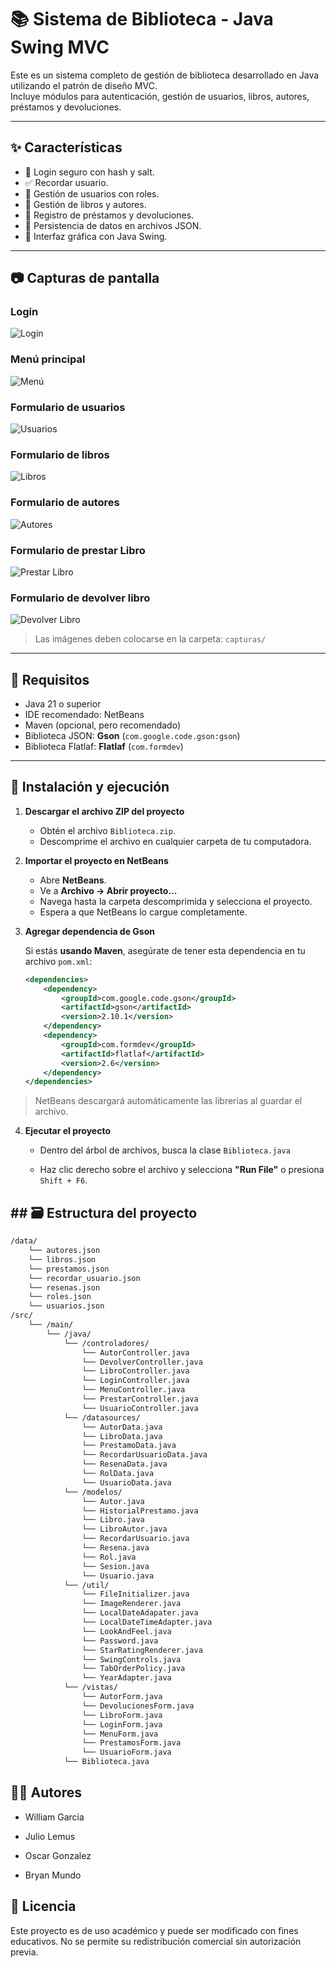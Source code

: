 # 📚 Sistema de Biblioteca - Java Swing MVC

Este es un sistema completo de gestión de biblioteca desarrollado en Java utilizando el patrón de diseño MVC.  
Incluye módulos para autenticación, gestión de usuarios, libros, autores, préstamos y devoluciones.

---

## ✨ Características

- 🔐 Login seguro con hash y salt.
- ✅ Recordar usuario.
- 👥 Gestión de usuarios con roles.
- 📘 Gestión de libros y autores.
- 📖 Registro de préstamos y devoluciones.
- 📁 Persistencia de datos en archivos JSON.
- 🎨 Interfaz gráfica con Java Swing.

---

## 📷 Capturas de pantalla

### Login

![Login](capturas/login.png)

### Menú principal

![Menú](capturas/menu.png)

### Formulario de usuarios

![Usuarios](capturas/usuarios.png)

### Formulario de libros

![Libros](capturas/libros.png)

### Formulario de autores

![Autores](capturas/autores.png)

### Formulario de prestar Libro

![Prestar Libro](capturas/prestar.png)

### Formulario de devolver libro

![Devolver Libro](capturas/devolver.png)

> Las imágenes deben colocarse en la carpeta: `capturas/`

---

## 🧩 Requisitos

- Java 21 o superior
- IDE recomendado: NetBeans 
- Maven (opcional, pero recomendado)
- Biblioteca JSON: **Gson** (`com.google.code.gson:gson`)
- Biblioteca Flatlaf: **Flatlaf** (`com.formdev`)

---

## 🚀 Instalación y ejecución

1. **Descargar el archivo ZIP del proyecto**
   
   - Obtén el archivo `Biblioteca.zip`.
   - Descomprime el archivo en cualquier carpeta de tu computadora.

2. **Importar el proyecto en NetBeans**
   
   - Abre **NetBeans**.
   - Ve a **Archivo → Abrir proyecto...**
   - Navega hasta la carpeta descomprimida y selecciona el proyecto.
   - Espera a que NetBeans lo cargue completamente.

3. **Agregar dependencia de Gson**
   
   Si estás **usando Maven**, asegúrate de tener esta dependencia en tu archivo `pom.xml`:
   
   ```xml
   <dependencies>  
       <dependency>
           <groupId>com.google.code.gson</groupId>
           <artifactId>gson</artifactId>
           <version>2.10.1</version>
       </dependency>
       <dependency>
           <groupId>com.formdev</groupId>
           <artifactId>flatlaf</artifactId>
           <version>2.6</version>
       </dependency>
   </dependencies>
   ```

> NetBeans descargará automáticamente las librerías al guardar el archivo.

4. **Ejecutar el proyecto**
   
   - Dentro del árbol de archivos, busca la clase `Biblioteca.java`
   
   - Haz clic derecho sobre el archivo y selecciona **"Run File"** o presiona `Shift + F6`.

## ## 🗃 Estructura del proyecto

```bash
/data/
    └── autores.json
    └── libros.json
    └── prestamos.json
    └── recordar_usuario.json
    └── resenas.json
    └── roles.json
    └── usuarios.json
/src/
    └── /main/
        └── /java/
            └── /controladores/
                └── AutorController.java
                └── DevolverController.java
                └── LibroController.java
                └── LoginController.java
                └── MenuController.java
                └── PrestarController.java
                └── UsuarioController.java
            └── /datasources/
                └── AutorData.java
                └── LibroData.java
                └── PrestamoData.java
                └── RecordarUsuarioData.java
                └── ResenaData.java
                └── RolData.java
                └── UsuarioData.java
            └── /modelos/
                └── Autor.java
                └── HistorialPrestamo.java
                └── Libro.java
                └── LibroAutor.java
                └── RecordarUsuario.java
                └── Resena.java
                └── Rol.java
                └── Sesion.java
                └── Usuario.java
            └── /util/
                └── FileInitializer.java
                └── ImageRenderer.java
                └── LocalDateAdapater.java
                └── LocalDateTimeAdapter.java
                └── LookAndFeel.java
                └── Password.java
                └── StarRatingRenderer.java
                └── SwingControls.java
                └── TabOrderPolicy.java
                └── YearAdapter.java
            └── /vistas/
                └── AutorForm.java
                └── DevolucionesForm.java
                └── LibroForm.java
                └── LoginForm.java
                └── MenuForm.java
                └── PrestamosForm.java
                └── UsuarioForm.java
            └── Biblioteca.java
```

## 🧑‍💻 Autores

- William Garcia

- Julio Lemus

- Oscar Gonzalez

- Bryan Mundo

## 📄 Licencia

Este proyecto es de uso académico y puede ser modificado con fines educativos. No se permite su redistribución comercial sin autorización previa.
